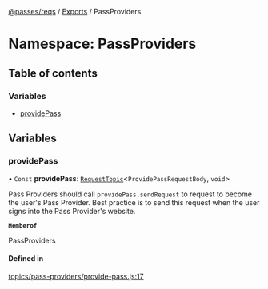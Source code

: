 [@passes/reqs](../README.md) / [Exports](../modules.md) / PassProviders

# Namespace: PassProviders

## Table of contents

### Variables

- [providePass](PassProviders.md#providepass)

## Variables

### providePass

• `Const` **providePass**: [`RequestTopic`](../classes/RequestTopic.md)\<`ProvidePassRequestBody`, `void`\>

Pass Providers should call `providePass.sendRequest` to request to become the user's Pass Provider.
Best practice is to send this request when the user signs into the Pass Provider's website.

**`Memberof`**

PassProviders

#### Defined in

[topics/pass-providers/provide-pass.js:17](https://github.com/passes-org/passes/blob/1847fbe/packages/reqs/topics/pass-providers/provide-pass.js#L17)
